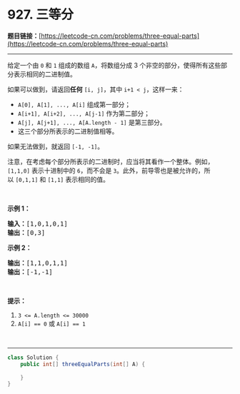 # 927. 三等分

**题目链接：**[https://leetcode-cn.com/problems/three-equal-parts](https://leetcode-cn.com/problems/three-equal-parts)

---

<div class="content__1Y2H">
 <div class="notranslate">
  <p>给定一个由 <code>0</code> 和 <code>1</code> 组成的数组&nbsp;<code>A</code>，将数组分成 3&nbsp;个非空的部分，使得所有这些部分表示相同的二进制值。</p> 
  <p>如果可以做到，请返回<strong>任何</strong>&nbsp;<code>[i, j]</code>，其中 <code>i+1 &lt; j</code>，这样一来：</p> 
  <ul> 
   <li><code>A[0], A[1], ..., A[i]</code>&nbsp;组成第一部分；</li> 
   <li><code>A[i+1], A[i+2], ..., A[j-1]</code>&nbsp;作为第二部分；</li> 
   <li><code>A[j], A[j+1], ..., A[A.length - 1]</code> 是第三部分。</li> 
   <li>这三个部分所表示的二进制值相等。</li> 
  </ul> 
  <p>如果无法做到，就返回&nbsp;<code>[-1, -1]</code>。</p> 
  <p>注意，在考虑每个部分所表示的二进制时，应当将其看作一个整体。例如，<code>[1,1,0]</code>&nbsp;表示十进制中的&nbsp;<code>6</code>，而不会是&nbsp;<code>3</code>。此外，前导零也是被允许的，所以&nbsp;<code>[0,1,1]</code> 和&nbsp;<code>[1,1]</code>&nbsp;表示相同的值。</p> 
  <p>&nbsp;</p> 
  <p><strong>示例 1：</strong></p> 
  <pre class="language-text"><strong>输入：</strong>[1,0,1,0,1]
<strong>输出：</strong>[0,3]
</pre> 
  <p><strong>示例 2：</strong></p> 
  <pre class="language-text"><strong>输出：</strong>[1,1,0,1,1]
<strong>输出：</strong>[-1,-1]</pre> 
  <p>&nbsp;</p> 
  <p><strong>提示：</strong></p> 
  <ol> 
   <li><code>3 &lt;= A.length &lt;= 30000</code></li> 
   <li><code>A[i] == 0</code>&nbsp;或&nbsp;<code>A[i] == 1</code></li> 
  </ol> 
  <p>&nbsp;</p> 
 </div>
</div>

---

```java
class Solution {
    public int[] threeEqualParts(int[] A) {
        
    }
}
```